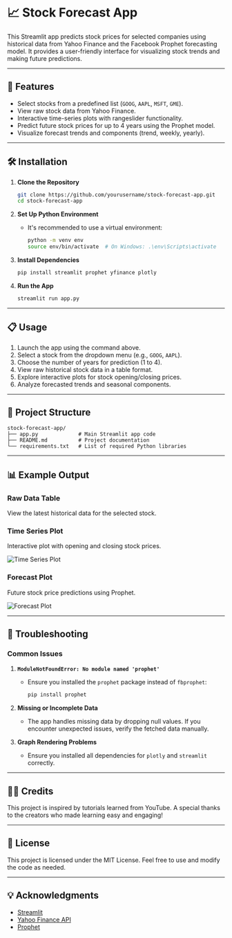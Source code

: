 
# 📈 Stock Forecast App

This Streamlit app predicts stock prices for selected companies using historical data from Yahoo Finance and the Facebook Prophet forecasting model. It provides a user-friendly interface for visualizing stock trends and making future predictions.

---

## 🚀 Features

- Select stocks from a predefined list (`GOOG`, `AAPL`, `MSFT`, `GME`).
- View raw stock data from Yahoo Finance.
- Interactive time-series plots with rangeslider functionality.
- Predict future stock prices for up to 4 years using the Prophet model.
- Visualize forecast trends and components (trend, weekly, yearly).

---

## 🛠️ Installation

1. **Clone the Repository**
   ```bash
   git clone https://github.com/yourusername/stock-forecast-app.git
   cd stock-forecast-app
   ```

2. **Set Up Python Environment**
   - It's recommended to use a virtual environment:
     ```bash
     python -m venv env
     source env/bin/activate  # On Windows: .\env\Scripts\activate
     ```

3. **Install Dependencies**
   ```bash
   pip install streamlit prophet yfinance plotly
   ```

4. **Run the App**
   ```bash
   streamlit run app.py
   ```

---

## 📋 Usage

1. Launch the app using the command above.
2. Select a stock from the dropdown menu (e.g., `GOOG`, `AAPL`).
3. Choose the number of years for prediction (1 to 4).
4. View raw historical stock data in a table format.
5. Explore interactive plots for stock opening/closing prices.
6. Analyze forecasted trends and seasonal components.

---

## 📂 Project Structure

```
stock-forecast-app/
├── app.py             # Main Streamlit app code
├── README.md          # Project documentation
└── requirements.txt   # List of required Python libraries
```

---

## 📊 Example Output

### Raw Data Table
View the latest historical data for the selected stock.

### Time Series Plot
Interactive plot with opening and closing stock prices.

![Time Series Plot](https://via.placeholder.com/800x400?text=Time+Series+Plot)

### Forecast Plot
Future stock price predictions using Prophet.

![Forecast Plot](https://via.placeholder.com/800x400?text=Forecast+Plot)

---

## 🛑 Troubleshooting

### Common Issues

1. **`ModuleNotFoundError: No module named 'prophet'`**
   - Ensure you installed the `prophet` package instead of `fbprophet`:
     ```bash
     pip install prophet
     ```

2. **Missing or Incomplete Data**
   - The app handles missing data by dropping null values. If you encounter unexpected issues, verify the fetched data manually.

3. **Graph Rendering Problems**
   - Ensure you installed all dependencies for `plotly` and `streamlit` correctly.

---

## 🧑‍💻 Credits

This project is inspired by tutorials learned from YouTube. A special thanks to the creators who made learning easy and engaging!

---

## 📄 License

This project is licensed under the MIT License. Feel free to use and modify the code as needed.

---

## 💡 Acknowledgments

- [Streamlit](https://streamlit.io/)
- [Yahoo Finance API](https://pypi.org/project/yfinance/)
- [Prophet](https://facebook.github.io/prophet/)
